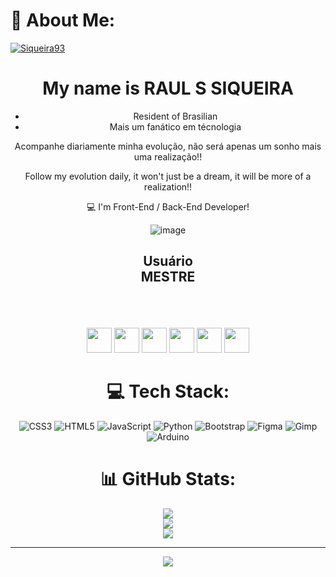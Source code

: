   # 💫 About Me:

<a target="_blank" rel="noopener noreferrer nofollow" href="https://camo.githubusercontent.com/4327f10ee66a1d189d3e3a817602854d00e941c5da76be938b562ff0d4e9098d/68747470733a2f2f6b6f6d617265762e636f6d2f67687076632f3f757365726e616d653d79756e61776161266c6162656c3d50726f66696c65253230766965777326636f6c6f723d306537356236267374796c653d666c6174">
<img src="https://camo.githubusercontent.com/4327f10ee66a1d189d3e3a817602854d00e941c5da76be938b562ff0d4e9098d/68747470733a2f2f6b6f6d617265762e636f6d2f67687076632f3f757365726e616d653d79756e61776161266c6162656c3d50726f66696c65253230766965777326636f6c6f723d306537356236267374796c653d666c6174" alt="Siqueira93" data-canonical-src="https://komarev.com/ghpvc/?username=Siqueira93&amp;label=Profile%20views&amp;color=0e75b6&amp;style=flat" style="max-width: 100%;">
</a>
<div align="center">
 <h1><b>My name is RAUL S SIQUEIRA</b></h1>

 
 <ul>
 <li>Resident of Brasilian
 <br>
 <li>Mais um fanático em técnologia</li>  
 </ul>
 
 <p>Acompanhe diariamente minha evolução, não será apenas um sonho mais uma realização!!</p>
 <p>Follow my evolution daily, it won't just be a dream, it will be more of a realization!!</p>

 :computer: I'm Front-End / Back-End Developer!

  <div align="center" >
  
  ![image](https://github.com/Siqueira93/Siqueira93/assets/92484620/eb473c6a-d343-4857-aff6-6367f2e8a89b)
  </div>


  <div align="center" >
   <b><h2>Usuário<br> MESTRE</b></h2>
  </div>
  <br>
  <br>
  <br>

  <!-- ICONS -->
  <div>
            <img loading="lazy" src="https://cdn.jsdelivr.net/gh/devicons/devicon/icons/git/git-original.svg" width="40" height="40"/>
            <img src="https://cdn.jsdelivr.net/gh/devicons/devicon@latest/icons/html5/html5-original-wordmark.svg" widt="40" height="40" />
            <img src="https://cdn.jsdelivr.net/gh/devicons/devicon@latest/icons/css3/css3-original-wordmark.svg" widt="40" height="40" />
            <img fill="#fffff" src="https://cdn.jsdelivr.net/gh/devicons/devicon@latest/icons/github/github-original-wordmark.svg" width="40" height="40" />
            <img src="https://cdn.jsdelivr.net/gh/devicons/devicon@latest/icons/javascript/javascript-original.svg" widt="40" height="40" />
            <img src="https://cdn.jsdelivr.net/gh/devicons/devicon@latest/icons/linux/linux-original.svg" width="40" height="40" />
  </div>

 
# 💻 Tech Stack:
![CSS3](https://img.shields.io/badge/css3-%231572B6.svg?style=for-the-badge&logo=css3&logoColor=white) ![HTML5](https://img.shields.io/badge/html5-%23E34F26.svg?style=for-the-badge&logo=html5&logoColor=white) ![JavaScript](https://img.shields.io/badge/javascript-%23323330.svg?style=for-the-badge&logo=javascript&logoColor=%23F7DF1E) ![Python](https://img.shields.io/badge/python-3670A0?style=for-the-badge&logo=python&logoColor=ffdd54) ![Bootstrap](https://img.shields.io/badge/bootstrap-%238511FA.svg?style=for-the-badge&logo=bootstrap&logoColor=white) ![Figma](https://img.shields.io/badge/figma-%23F24E1E.svg?style=for-the-badge&logo=figma&logoColor=white) ![Gimp](https://img.shields.io/badge/Gimp-657D8B?style=for-the-badge&logo=gimp&logoColor=FFFFFF) ![Arduino](https://img.shields.io/badge/-Arduino-00979D?style=for-the-badge&logo=Arduino&logoColor=white)


# 📊 GitHub Stats:
![](https://github-readme-stats.vercel.app/api?username=Siqueira93&theme=react&hide_border=false&include_all_commits=false&count_private=false)<br/>
![](https://github-readme-streak-stats.herokuapp.com/?user=Siqueira93&theme=react&hide_border=false)<br/>
![](https://github-readme-stats.vercel.app/api/top-langs/?username=Siqueira93&theme=react&hide_border=false&include_all_commits=false&count_private=false&layout=compact)

---
[![](https://visitcount.itsvg.in/api?id=Siqueira93&icon=6&color=8)](https://visitcount.itsvg.in)

<!-- Proudly created with GPRM ( https://gprm.itsvg.in ) -->


